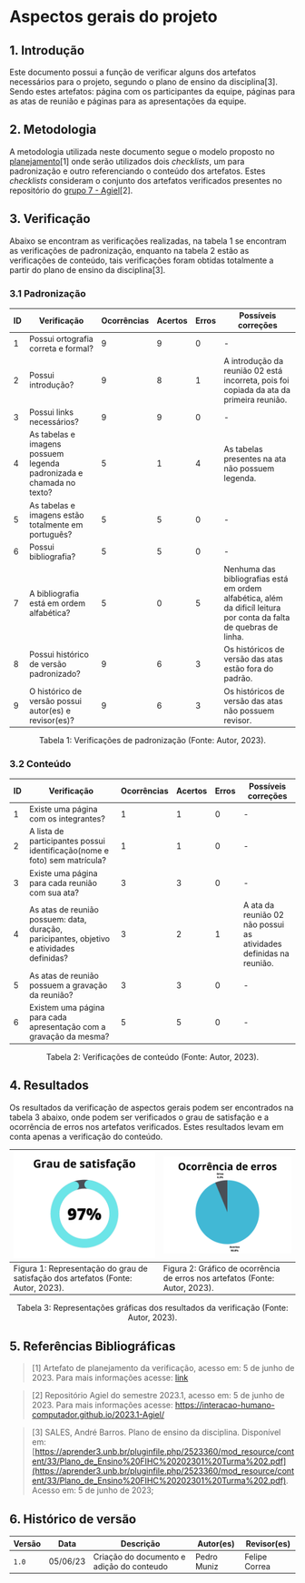 # Aspectos gerais do projeto

## 1. Introdução
Este documento possui a função de verificar alguns dos artefatos necessários para o projeto, segundo o plano de ensino da disciplina[3]. Sendo estes artefatos: página com os participantes da equipe, páginas para as atas de reunião e páginas para as apresentações da equipe.

## 2. Metodologia
A metodologia utilizada neste documento segue o modelo proposto no [planejamento](./planejamentoVerificacao.md)[1] onde serão utilizados dois _checklists_, um para padronização e outro referenciando o conteúdo dos artefatos. Estes _checklists_ consideram o conjunto dos artefatos verificados presentes no repositório do [grupo 7 - Agiel](https://interacao-humano-computador.github.io/2023.1-Agiel/)[2].

## 3. Verificação
Abaixo se encontram as verificações realizadas, na tabela 1 se encontram as verificações de padronização, enquanto na tabela 2 estão as verificações de conteúdo, tais verificações foram obtidas totalmente a partir do plano de ensino da disciplina[3].

### 3.1 Padronização

| ID | Verificação | Ocorrências | Acertos | Erros | Possíveis correções |
|--|--|--|--|--|--|
| 1 | Possui ortografia correta e formal? | 9 | 9 | 0 | - |
| 2 | Possui introdução? | 9 | 8 | 1 | A introdução da reunião 02 está incorreta, pois foi copiada da ata da primeira reunião. |
| 3 | Possui links necessários? | 9 | 9 | 0 | - |
| 4 | As tabelas e imagens possuem legenda padronizada e chamada no texto? | 5 | 1 | 4 | As tabelas presentes na ata não possuem legenda. |
| 5 | As tabelas e imagens estão totalmente em português? | 5 | 5 | 0 | - |
| 6 | Possui bibliografia? | 5 | 5 | 0 | - |
| 7 | A bibliografia está em ordem alfabética? | 5 | 0 | 5 | Nenhuma das bibliografias está em ordem alfabética, além da dificíl leitura por conta da falta de quebras de linha. |
| 8 | Possui histórico de versão padronizado? | 9 | 6 | 3 | Os históricos de versão das atas estão fora do padrão. |
| 9 | O histórico de versão possui autor(es) e revisor(es)? | 9 | 6 | 3 | Os históricos de versão das atas não possuem revisor. |

<center>
Tabela 1: Verificações de padronização (Fonte: Autor, 2023).
</center>

### 3.2 Conteúdo

| ID | Verificação                                                                               | Ocorrências | Acertos | Erros | Possíveis correções                                                |
|----|-------------------------------------------------------------------------------------------|-------------|---------|-------|--------------------------------------------------------------------|
| 1  | Existe uma página com os integrantes?                                                     | 1           | 1       | 0     | -                                                                  |
| 2  | A lista de participantes possui identificação(nome e foto) sem matrícula?                 | 1           | 1       | 0     | -                                                                  |
| 3  | Existe uma página para cada reunião com sua ata?                                          | 3           | 3       | 0     | -                                                                  |
| 4  | As atas de reunião possuem: data, duração, paricipantes, objetivo e atividades definidas? | 3           | 2       | 1     | A ata da reunião 02 não possui as atividades definidas na reunião. |
| 5  | As atas de reunião possuem a gravação da reunião?                                         | 3           | 3       | 0     | -                                                                  |
| 6  | Existem uma página para cada apresentação com a gravação da mesma?                        | 5           | 5       | 0     | -                                                                  |

<center>
Tabela 2: Verificações de conteúdo (Fonte: Autor, 2023).
</center>

## 4. Resultados
Os resultados da verificação de aspectos gerais podem ser encontrados na tabela 3 abaixo, onde podem ser verificados o grau de satisfação e a ocorrência de erros nos artefatos verificados. Estes resultados levam em conta apenas a verificação do conteúdo.

<center>

| ![Grau de satisfação do artefato](../../assets/analise/geral/1.png)               | ![Ocorrência de erros dos artefatos](../../assets/analise/geral/2.png)                 |
| ----------------------------------------------------------------------------------------------------- | ------------------------------------------------------------------------------------------------ |
| Figura 1: Representação do grau de satisfação dos artefatos (Fonte: Autor, 2023). | Figura 2: Gráfico de ocorrência de erros nos artefatos (Fonte: Autor, 2023). |

Tabela 3: Representações gráficas dos resultados da verificação (Fonte: Autor, 2023).

</center>

## 5. Referências Bibliográficas

> [1] Artefato de planejamento da verificação, acesso em: 5 de junho de 2023. Para mais informações acesse: [link](./planejamentoVerificacao.md)

> [2] Repositório Agiel do semestre 2023.1, acesso em: 5 de junho de 2023. Para mais informações acesse: <https://interacao-humano-computador.github.io/2023.1-Agiel/>

> [3] SALES, André Barros. Plano de ensino da disciplina. Disponível em: [https://aprender3.unb.br/pluginfile.php/2523360/mod_resource/content/33/Plano_de_Ensino%20FIHC%20202301%20Turma%202.pdf](https://aprender3.unb.br/pluginfile.php/2523360/mod_resource/content/33/Plano_de_Ensino%20FIHC%20202301%20Turma%202.pdf). Acesso em: 5 de junho de 2023;

## 6. Histórico de versão

|  Versão  |   Data   |                      Descrição                      |    Autor(es)   |  Revisor(es)  |
| -------- | -------- | --------------------------------------------------- | -------------- | ------------- |
|  `1.0`   | 05/06/23 | Criação do documento e adição do conteudo           | Pedro Muniz | Felipe Correa |